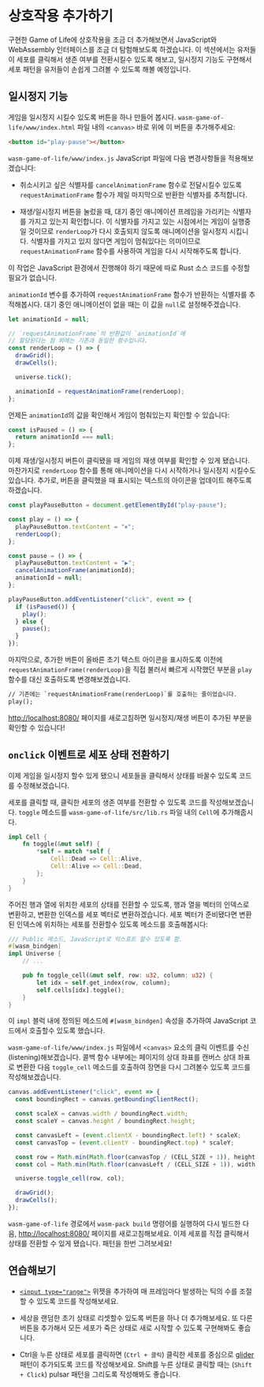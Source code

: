 # 상호작용 추가하기

구현한 Game of Life에 상호작용을 조금 더 추가해보면서 JavaScript와 WebAssembly 인터페이스를 조금 더 탐험해보도록 하겠습니다. 이 섹션에서는 유저들이 세포를 클릭해서 생존 여부를 전환시킬수 있도록 해보고, 일시정지 기능도 구현해서 세포 패턴을 유저들이 손쉽게 그려볼 수 있도록 해볼 예정입니다.

## 일시정지 기능

게임을 일시정지 시킬수 있도록 버튼을 하나 만들어 봅시다. `wasm-game-of-life/www/index.html` 파일 내의 `<canvas>` 바로 위에 이 버튼을 추가해주세요:

```html
<button id="play-pause"></button>
```

`wasm-game-of-life/www/index.js` JavaScript 파일에 다음 변경사항들을 적용해보겠습니다:

* 취소시키고 싶은 식별자를 `cancelAnimationFrame` 함수로 전달시킬수 있도록 `requestAnimationFrame` 함수가 제일 마지막으로 반환한 식별자를 추적합니다.

* 재생/일시정지 버튼을 눌렀을 때, 대기 중인 애니메이션 프레임을 가리키는 식별자를 가지고 있는지 확인합니다. 이 식별자를 가지고 있는 시점에서는 게임이 실행중일 것이므로 `renderLoop`가 다시 호출되지 않도록 애니메이션을 일시정지 시킵니다. 식별자를 가지고 있지 않다면 게임이 멈춰있다는 의미이므로 `requestAnimationFrame` 함수를 사용하여 게임을 다시 시작해주도록 합니다.

이 작업은 JavaScript 환경에서 진행해야 하기 때문에 따로 Rust 소스 코드를 수정할 필요가 없습니다.

`animationId` 변수를 추가하여 `requestAnimationFrame` 함수가 반환하는 식별자를 추적해봅시다. 대기 중인 애니메이션이 없을 때는 이 값을 `null`로 설정해주겠습니다.

```js
let animationId = null;

// `requestAnimationFrame`의 반환값이 `animationId`에
// 할당된다는 점 외에는 기존과 동일한 함수입니다.
const renderLoop = () => {
  drawGrid();
  drawCells();

  universe.tick();

  animationId = requestAnimationFrame(renderLoop);
};
```

언제든 `animationId`의 값을 확인해서 게임이 멈춰있는지 확인할 수 있습니다:

```js
const isPaused = () => {
  return animationId === null;
};
```

이제 재생/일시정지 버튼이 클릭됐을 때 게임의 재생 여부를 확인할 수 있게 됐습니다. 마찬가지로 `renderLoop` 함수를 통해 애니메이션을 다시 시작하거나 일시정지 시킬수도 있습니다. 추가로, 버튼을 클릭했을 때 표시되는 텍스트의 아이콘을 업데이트 해주도록 하겠습니다.

```js
const playPauseButton = document.getElementById("play-pause");

const play = () => {
  playPauseButton.textContent = "⏸";
  renderLoop();
};

const pause = () => {
  playPauseButton.textContent = "▶";
  cancelAnimationFrame(animationId);
  animationId = null;
};

playPauseButton.addEventListener("click", event => {
  if (isPaused()) {
    play();
  } else {
    pause();
  }
});
```

마지막으로, 추가한 버튼이 올바른 초기 텍스트 아이콘을 표시하도록 이전에 `requestAnimationFrame(renderLoop)`을 직접 불러서 빠르게 시작했던 부분을 `play` 함수를 대신 호출하도록 변경해보겠습니다.

```diff
// 기존에는 `requestAnimationFrame(renderLoop)`를 호출하는 줄이었습니다.
play();
```

[http://localhost:8080/](http://localhost:8080/) 페이지를 새로고침하면 일시정지/재생 버튼이 추가된 부분을 확인할 수 있습니다!

## `onclick` 이벤트로 세포 상태 전환하기

이제 게임을 일시정지 할수 있게 됐으니 세포들을 클릭해서 상태를 바꿀수 있도록 코드를 수정해보겠습니다.

세포를 클릭할 때, 클릭한 세포의 생존 여부를 전환할 수 있도록 코드를 작성해보겠습니다. `toggle` 메소드를 `wasm-game-of-life/src/lib.rs` 파일 내의 `Cell`에 추가해줍시다.

```rust
impl Cell {
    fn toggle(&mut self) {
        *self = match *self {
            Cell::Dead => Cell::Alive,
            Cell::Alive => Cell::Dead,
        };
    }
}
```

주어진 행과 열에 위치한 세포의 상태를 전환할 수 있도록, 행과 열을 벡터의 인덱스로 변환하고, 변환한 인덱스를 세포 벡터로 변환하겠습니다. 세포 벡터가 준비됐다면 변환된 인덱스에 위치하는 세포를 전환할수 있도록 메소드를 호출해봅시다:

```rust
/// Public 메소드, JavaScript로 익스포트 할수 있도록 함.
#[wasm_bindgen]
impl Universe {
    // ...

    pub fn toggle_cell(&mut self, row: u32, column: u32) {
        let idx = self.get_index(row, column);
        self.cells[idx].toggle();
    }
}
```

이 `impl` 블럭 내에 정의된 메소드에 `#[wasm_bindgen]` 속성을 추가하여 JavaScript 코드에서 호출할수 있도록 했습니다.

`wasm-game-of-life/www/index.js` 파일에서 `<canvas>` 요소의 클릭 이벤트를 수신(listening)해보겠습니다. 콜백 함수 내부에는 페이지의 상대 좌표를 캔버스 상대 좌표로 변환한 다음 `toggle_cell` 메소드를 호출하여 장면을 다시 그려볼수 있도록 코드를 작성해보겠습니다.

```js
canvas.addEventListener("click", event => {
  const boundingRect = canvas.getBoundingClientRect();

  const scaleX = canvas.width / boundingRect.width;
  const scaleY = canvas.height / boundingRect.height;

  const canvasLeft = (event.clientX - boundingRect.left) * scaleX;
  const canvasTop = (event.clientY - boundingRect.top) * scaleY;

  const row = Math.min(Math.floor(canvasTop / (CELL_SIZE + 1)), height - 1);
  const col = Math.min(Math.floor(canvasLeft / (CELL_SIZE + 1)), width - 1);

  universe.toggle_cell(row, col);

  drawGrid();
  drawCells();
});
```
`wasm-game-of-life` 경로에서 `wasm-pack build` 명령어를 실행하여 다시 빌드한 다음, [http://localhost:8080/](http://localhost:8080/) 페이지를 새로고침해보세요. 이제 세포를 직접 클릭해서 상태를 전환할 수 있게 됐습니다. 패턴을 한번 그려보세요!

## 연습해보기

* [`<input type="range">`][input-range] 위젯을 추가하여 매 프레임마다 발생하는 틱의 수를 조절할 수 있도록 코드를 작성해보세요.

* 세상을 랜덤한 초기 상태로 리셋할수 있도록 버튼을 하나 더 추가해보세요. 또 다른 버튼을 추가해서 모든 세포가 죽은 상태로 새로 시작할 수 있도록 구현해봐도 좋습니다.

* Ctrl을 누른 상태로 세포를 클릭하면 (`Ctrl + 클릭`) 클릭한 세포를 중심으로 [glider](https://en.wikipedia.org/wiki/Glider_(Conway%27s_Life)) 패턴이 추가되도록 코드를 작성해보세요. Shift를 누른 상태로 클릭할 때는 (`Shift + Click`) pulsar 패턴을 그리도록 작성해봐도 좋습니다.

[input-range]: https://developer.mozilla.org/en-US/docs/Web/HTML/Element/input/range
